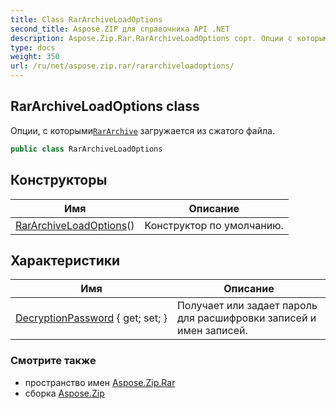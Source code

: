 ```yaml
---
title: Class RarArchiveLoadOptions
second_title: Aspose.ZIP для справочника API .NET
description: Aspose.Zip.Rar.RarArchiveLoadOptions сорт. Опции с которымиRarArchive загружается из сжатого файла.
type: docs
weight: 350
url: /ru/net/aspose.zip.rar/rararchiveloadoptions/
---
```

## RarArchiveLoadOptions class

Опции, с которыми[`RarArchive`](../rararchive/) загружается из сжатого файла.

```csharp
public class RarArchiveLoadOptions
```

## Конструкторы

| Имя | Описание |
| --- | --- |
| [RarArchiveLoadOptions](rararchiveloadoptions/)() | Конструктор по умолчанию. |

## Характеристики

| Имя | Описание |
| --- | --- |
| [DecryptionPassword](../../aspose.zip.rar/rararchiveloadoptions/decryptionpassword/) { get; set; } | Получает или задает пароль для расшифровки записей и имен записей. |

### Смотрите также

* пространство имен [Aspose.Zip.Rar](../../aspose.zip.rar/)
* сборка [Aspose.Zip](../../)


